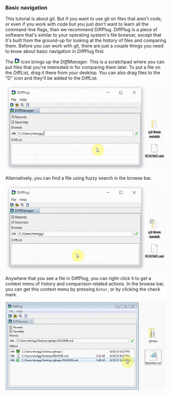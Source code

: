 ### Basic navigation

This tutorial is about git.  But if you want to use git on files that aren't code, or even if you work with code but you just don't want to learn all the command-line flags, then we recommend DiffPlug.  DiffPlug is a piece of software that's similar to your operating system's file browser, except that it's built from the ground-up for looking at the *history* of files and comparing them.  Before you can work with git, there are just a couple things you need to know about basic navigation in DiffPlug first.

The ![DiffManager](BasicNav_DiffManagerIcon.png) icon brings up the *DiffManager*.  This is a scratchpad where you can put files that you're interested in for comparing them later.  To put a file on the DiffList, drag it there from your desktop.  You can also drag files to the "D" icon and they'll be added to the DiffList.

![Dragging to the DiffManager](BasicNav_DragToDiffManager.gif)

Alternatively, you can find a file using fuzzy search in the browse bar.

![Navigating with the browse bar](BasicNav_BrowseBar.gif)

Anywhere that you see a file in DiffPlug, you can right-click it to get a context menu of history and comparison-related actions.  In the browse bar, you can get this context menu by pressing `Enter`, or by clicking the check mark.

![Navigating with the browse bar](BasicNav_ContextMenu.gif)

